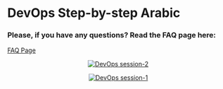 # DevOps Step-by-step Arabic

### Please, if you have any questions? Read the FAQ page here:
[FAQ Page](https://github.com/MohamedRadwan-DevOps/DevOps-step-by-step-arabic/blob/main/faq.md)
<p align="center">
  <a href="https://youtu.be/ci8c0GIqTDo"><img src="https://raw.githubusercontent.com/MohamedRadwan-DevOps/DevOps-step-by-step-arabic/main/assets/DevOps-session-2-600-337.png" alt="DevOps session-2"/></a>
</p>


<p align="center">
  <a href="https://youtu.be/UH2CPXXwUyU"><img src="https://raw.githubusercontent.com/MohamedRadwan-DevOps/DevOps-step-by-step-arabic/main/assets/DevOps-session-1-600-338.png" alt="DevOps session-1"/></a>
</p>
